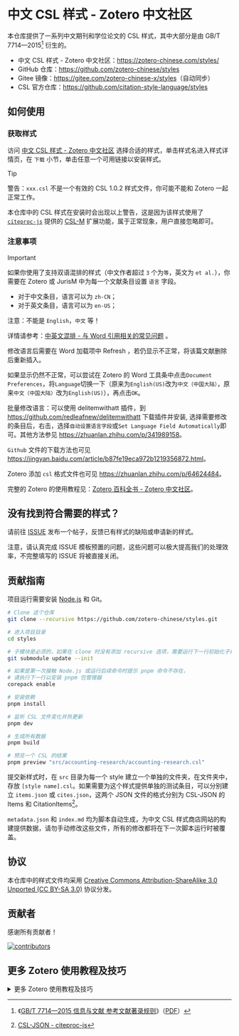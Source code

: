 # 中文 CSL 样式 - Zotero 中文社区

本仓库提供了一系列中文期刊和学位论文的 CSL 样式，其中大部分是由 GB/T 7714—2015[^gbt7714] 衍生的。

[^gbt7714]: 《[GB/T 7714—2015 信息与文献 参考文献著录规则](https://std.samr.gov.cn/gb/search/gbDetailed?id=71F772D8055ED3A7E05397BE0A0AB82A)》（[PDF](http://www.cessp.org.cn/a258.html)）

- 中文 CSL 样式 - Zotero 中文社区：<https://zotero-chinese.com/styles/>
- GitHub 仓库：<https://github.com/zotero-chinese/styles>
- Gitee 镜像：<https://gitee.com/zotero-chinese-x/styles>（自动同步）
- CSL 官方仓库：<https://github.com/citation-style-language/styles>

## 如何使用

### 获取样式

访问 [中文 CSL 样式 - Zotero 中文社区](https://zotero-chinese.com/styles/) 选择合适的样式，单击样式名进入样式详情页，在 `下载` 小节，单击任意一个可用链接以安装样式。

> [!TIP]
>
> 警告：`xxx.csl` 不是一个有效的 CSL 1.0.2 样式文件，你可能不能和 Zotero 一起正常工作。
>
> 本仓库中的 CSL 样式在安装时会出现以上警告，这是因为该样式使用了 [`citeproc-js`](https://github.com/Juris-M/citeproc-js) 提供的 [CSL-M](https://citeproc-js.readthedocs.io/en/latest/csl-m/index.html) 扩展功能，属于正常现象，用户直接忽略即可。

### 注意事项

> [!IMPORTANT]
> 如果你使用了支持双语混排的样式（中文作者超过 `3` 个为`等`，英文为 `et al.`），你需要在 Zotero 或 JurisM 中为每一个文献条目设置 `语言` 字段。
>
> - 对于中文条目，语言可以为 `zh-CN`；
> - 对于英文条目，语言可以为 `en-US`；
>
> 注意：不能是 `English`，`中文` 等！
>
> 详情请参考：[中英文混排 - 与 Word 引用相关的常见问题](https://zotero-chinese.com/user-guide/faqs/word-addon#中英文混排) 。

修改语言后需要在 Word 加载项中 Refresh ，若仍显示不正常，将该篇文献删除后重新插入。

如果显示仍然不正常，可以尝试在 Zotero 的 Word 工具条中点击`Document Preferences`，将`Language`切换一下（原来为`English(US)`改为`中文（中国大陆）`，原来`中文（中国大陆）`改为`English(US)`），再点击`OK`。

批量修改语言：可以使用 delitemwithatt 插件，到 <https://github.com/redleafnew/delitemwithatt> 下载插件并安装,
选择需要修改的条目后，右击，选择`自动设置语言字段`或`Set Language Field Automatically`即可。其他方法参见 <https://zhuanlan.zhihu.com/p/341989158>。

`Github` 文件的下载方法也可见 <https://jingyan.baidu.com/article/b87fe19eca972b1219356872.html>。

Zotero 添加 `csl` 格式文件也可见 <https://zhuanlan.zhihu.com/p/64624484>。

完整的 Zotero 的使用教程见：[Zotero 百科全书 - Zotero 中文社区](https://zotero-chinese.com/user-guide/)。

## 没有找到符合需要的样式？

请前往 [ISSUE](https://github.com/zotero-chinese/styles/issues/new/choose) 发布一个帖子，反馈已有样式的缺陷或申请新的样式。

注意，请认真完成 ISSUE 模板预置的问题，这些问题可以极大提高我们的处理效率，不完整填写的 ISSUE 将被直接关闭。

## 贡献指南

项目运行需要安装 [Node.js](https://nodejs.org/zh-cn/) 和 Git。

```bash
# Clone 这个仓库
git clone --recursive https://github.com/zotero-chinese/styles.git

# 进入项目目录
cd styles

# 子模块是必须的，如果在 clone 时没有添加 recursive 选项，需要运行下一行初始化子模块
git submodule update --init

# 如果是第一次接触 Node.js 或运行后续命令时提示 pnpm 命令不存在，
# 请执行下一行以安装 pnpm 包管理器
corepack enable

# 安装依赖
pnpm install

# 监听 CSL 文件变化并热更新
pnpm dev

# 生成所有数据
pnpm build

# 预览一个 CSL 的结果
pnpm preview "src/accounting-research/accounting-research.csl"
```

提交新样式时，在 `src` 目录为每一个 style 建立一个单独的文件夹，在文件夹中，存放 `[style name].csl`。如果需要为这个样式提供单独的测试条目，可以分别建立 `items.json` 或 `cites.json`，这两个 JSON 文件的格式分别为 CSL-JSON 的 Items 和 CitationItems[^csl-json]。

[^csl-json]: [CSL-JSON - citeproc-js](https://citeproc-js.readthedocs.io/en/latest/csl-json/markup.html)

`metadata.json` 和 `index.md` 均为脚本自动生成，为中文 CSL 样式商店网站的构建提供数据，请勿手动修改这些文件，所有的修改都将在下一次脚本运行时被覆盖。

## 协议

本仓库中的样式文件均采用 [Creative Commons Attribution-ShareAlike 3.0 Unported (CC BY-SA 3.0)](http://creativecommons.org/licenses/by-sa/3.0/) 协议分发。

## 贡献者

感谢所有贡献者！

[![contributors](https://contrib.rocks/image?repo=zotero-chinese/styles)](https://github.com/zotero-chinese/styles/graphs/contributors)

## 更多 Zotero 使用教程及技巧

<details>

<summary>更多 Zotero 使用教程及技巧</summary>

Zotero 使用参见[软件随心 https://zhuanlan.zhihu.com/c_1071081428967743488](https://zhuanlan.zhihu.com/c_1071081428967743488)。

一个 `PDF` 的 Zotero 使用简短教程《优雅地用 Zotero 进行文献管理和论文写作》，见
<https://github.com/redleafnew/Zotero_introduction/releases>
或 <https://zhuanlan.zhihu.com/p/113170814>。

Zotero 便携版的安装与使用见 <https://zhuanlan.zhihu.com/p/350797263>。

Zotero 怎么调整条目显示的大小，总觉得太小了见 <https://zhuanlan.zhihu.com/p/384398075>。

Zotero 如何展开和折叠所有条目见<https://zhuanlan.zhihu.com/p/544153534>。

Zotero 重装系统后 Word 工具条恢复的方法见 <https://zhuanlan.zhihu.com/p/350567611>。

Zotero Word 工具条不出现如何解决见 <https://zhuanlan.zhihu.com/p/365392235>。

ZoteroWord 中插入文献时如何默认打开经典视图见 <https://zhuanlan.zhihu.com/p/358078407>。

Zotero 中常用的一些批处理用的 `JavaScript` 脚本见[zotero-javascripts](https://github.com/redleafnew/zotero-javascripts)。

Zotero 利用 JavaScript 备份配置和数据见 <https://zhuanlan.zhihu.com/p/357859432>。

Zotero 数据、设置的备份与恢复-视频 <https://zhuanlan.zhihu.com/p/360084592>。

Zotero 设置的备份与恢复见 <https://zhuanlan.zhihu.com/p/350546813>。

Zotero 数据的备份与恢复见 <https://zhuanlan.zhihu.com/p/350549136>。

Zotero 如何新建一个 profile？<https://zhuanlan.zhihu.com/p/404906012>。

Zotero 如何选中重复条目中的部分条目 <https://zhuanlan.zhihu.com/p/406824204>。

Zotero 批量删除（合并）重复文献见 <https://zhuanlan.zhihu.com/p/352324486>。

Zotero 使参考文献列表中某些作者名字加粗，加星，刷新后保留见 <https://zhuanlan.zhihu.com/p/353770101>。

Zotero 参考文献编号位数增加后如何对齐见 <https://zhuanlan.zhihu.com/p/366711117>。

Zotero 中使用`GB/7714-2015`相关 `csl` 时文末显示的访问日期如何隐藏？<https://zhuanlan.zhihu.com/p/349555378>。

Zotero 使用 GB/T 7714 2015 样式期刊类型显示为[Z]的原因及解决方法见<https://zhuanlan.zhihu.com/p/497855911>。

Zotero 右键菜单中为什么没有 `Find Available PDF`？<https://zhuanlan.zhihu.com/p/348697024>。

Zotero 插件 Add-ons 无法打开的解决办法<https://zhuanlan.zhihu.com/p/536832783>。

Zotero 插件（扩展）的安装--以`茉莉花（jasminum）`为例 <https://zhuanlan.zhihu.com/p/347628976>。

Zotero 利用`jasminum（茉莉花）`安装或更新部分中文网站 `translator`<https://zhuanlan.zhihu.com/p/347642670>。

Zotero 中无关闭、最大化、最小化、窗口标题的窗口移动或放大缩小的方法 <https://zhuanlan.zhihu.com/p/343640809>。

Zotero 如何查看 `My Library` 中的文献属于哪个分类（文件夹）？<https://zhuanlan.zhihu.com/p/340591764>。

Zotero 如何只查找一个文件夹下的条目见<https://zhuanlan.zhihu.com/p/491245011>。

Zotero 同步文献库和附件 <https://zhuanlan.zhihu.com/p/339443686>。

Zotero 利用 `ZotFile` 管理附件参见 <https://zhuanlan.zhihu.com/p/337801423>。

设置 `ZotFile` 支持重命名移动更多文件格式-以 caj 文件为例 <https://zhuanlan.zhihu.com/p/340847784>。

今天安装了 `ZotFile` 插件，想请教一下大家怎么用它把以前导入的论文题目也给改过来见 <https://zhuanlan.zhihu.com/p/365665469>。

`ZotFile` 如何让不同主题的参考文献附件放在同一个文件夹 <https://zhuanlan.zhihu.com/p/426839229>。

`ZotFile` 怎么样可以只导出多篇文献 PDF？见<https://zhuanlan.zhihu.com/p/447109035>。

Zotero 删除条目（题录）时同时删除 `PDF` 附件的另一方法 <https://zhuanlan.zhihu.com/p/338159167>。

Zotero 如何将文件位置恢复到 storage 中？<https://zhuanlan.zhihu.com/p/420831288> 。

Zotero 怎么看自带的存贮(storage)剩余情况呢 <https://zhuanlan.zhihu.com/p/427955654>。

Zotero 如何清空 Zotero 自带的免费 300M 存贮空间（storage）见<https://zhuanlan.zhihu.com/p/596614249>。

Zotero 安装 ZotFile 后删除条目和附件见 <https://zhuanlan.zhihu.com/p/369141058>。

Zotero 6.0 如何使用系统默认的 PDF 阅读器？见<https://gitee.com/zotero-chinese/zotero-chinese/issues/I4YNR2>。

Zotero 不用代码不用其它软件清理使用 ZotFile 后删除条目剩余的游离附件 <https://zhuanlan.zhihu.com/p/422215186>。

Zotero 如何设置打开 PDF 附件的软件 <https://zhuanlan.zhihu.com/p/373952017>。

Zotero `style csl` 文件简单编辑参见 <https://zhuanlan.zhihu.com/p/336009544>。

Zotero 在 citationstyles.org 可视化编辑 csl 时如何使用自己的文献调试见 <https://zhuanlan.zhihu.com/p/437380542>。

Zotero 如何删除参考文献列表末尾的点（.）见<https://zhuanlan.zhihu.com/p/450850667>。

中文 `PDF` 识别---`jasminum` 使用参见 <https://zhuanlan.zhihu.com/p/329870430>。

不显示参考文献中的 `URL` 网址的方法见 <https://zhuanlan.zhihu.com/p/328773377>。

Zotero 自己的 style 或 translator 总是被恢复为官方的怎么办？见[[Zotero]自己的 style 或 translator 总是被恢复为官方的怎么办？](https://zhuanlan.zhihu.com/p/367843528)。

彻底解决参考文献显示网址及 DOI 问题见 <https://zhuanlan.zhihu.com/p/355842318>。

Word 参考文献列表末尾有 DOI，想修改 CSL 文件，但 CSL 代码找不到相应字段修改，怎么办？见<https://zhuanlan.zhihu.com/p/478072852>。

Zotero 直接同时生成“等”和“et al”(视频讲解)<https://zhuanlan.zhihu.com/p/342753388>。

使用 `JurisM Style` 实现同时生成“`et al`”和“`等`”见 <https://zhuanlan.zhihu.com/p/317108621>。

Zotero 修改版终于可以原生支持同时生成“`et al`”和“`等`”了 <https://zhuanlan.zhihu.com/p/314928204>。

Zotero 参考文献列表只出现一个作者，然后就是等了，怎么样出现全部作者的名字见 <https://zhuanlan.zhihu.com/p/367609914>。

Zoteroet al 或等前的逗号如何删除见 <https://zhuanlan.zhihu.com/p/372796326>。

Zotero 如何使用期刊缩写名称见 <https://zhuanlan.zhihu.com/p/372247762>。

Zotero 作者缩写如何改为全称？见 <https://zhuanlan.zhihu.com/p/393376982>。

Zotero 批量修改条目（文献）语言 <https://zhuanlan.zhihu.com/p/341989158>。

`Word` 中的文献如何导入到 Zotero 库中 <https://zhuanlan.zhihu.com/p/309597293>。

Zotero 批量文章题目大小写转为首字母大写的方法（含视频）<https://zhuanlan.zhihu.com/p/283889592>。

Zotero 作者姓名全部大写如何改为词首字母大写见 <https://zhuanlan.zhihu.com/p/393454241>。

Zotero 作者姓名批量修改为首字母大写见 <https://zhuanlan.zhihu.com/p/354481222>。

Zotero 生成双语参考文献的变通实现方法（含视频讲解）<https://zhuanlan.zhihu.com/p/282826403>。

Zotero 标准的引用方法（视频讲解）见<https://zhuanlan.zhihu.com/p/491375843>。

Zotero 分类、标签和关联的使用 <https://zhuanlan.zhihu.com/p/275707703>。

Zotero 数十篇文献同时去除同一个标签要怎么操作呢？除了一个一个点去除，有其他快捷去除的方式吗？见<https://zhuanlan.zhihu.com/p/500361660>

Zotero 检索引擎的使用 <https://zhuanlan.zhihu.com/p/268074292>。

Zotero 如何点击父文件夹时也同时显示子文件夹内容？<https://zhuanlan.zhihu.com/p/261375851>。

Zotero 总是自动把关键词添加成标签，这是哪个插件生成的，能关掉吗 <https://zhuanlan.zhihu.com/p/166085576>。

Zotero 不用安装其它软件清理删除条目后残留的 PDF 方法见 <https://zhuanlan.zhihu.com/p/356071795>。

Zotero 库中参考文献条目删除后，清除残留 `PDF` 的 `python` 脚本 <https://zhuanlan.zhihu.com/p/121770068>。

Zotero 插入文献后为什么显示为脚注或尾注？<https://zhuanlan.zhihu.com/p/114768349>。

如何在家愉快地使用 Zotero 通过远程访问收集知网数据？<https://zhuanlan.zhihu.com/p/110731827>。

Zotero 中安装了 `Zotfile` 后删除文献后清除 `PDF` 附件的小程序 <https://zhuanlan.zhihu.com/p/109531298>。

Zotero 中页码范围由“–”改为“-”见 <https://zhuanlan.zhihu.com/p/101884972>。

Zotero 中日期间隔符号由“–”改为“-”见 <https://zhuanlan.zhihu.com/p/366504227>。

Zotero 如何让 GB7714 2005 中 book（书籍）也显示页码 <https://zhuanlan.zhihu.com/p/429125051>。

Zotero 有权限时在导入 `CNKI` 题录时同时下载全文的方法 <https://zhuanlan.zhihu.com/p/90638718>。

Zotero 正文中如何实现作者（年代）的引文格式？<https://zhuanlan.zhihu.com/p/64852742>。

`Word` 中如何选择不同的 `csl` 文件？<https://zhuanlan.zhihu.com/p/64625049>。

Zotero 如何添加 `csl` 格式文件？<https://zhuanlan.zhihu.com/p/64624484>。

Zotero 中 `author`+`year` 格式下，`et al` 如何变为斜体？<https://zhuanlan.zhihu.com/p/64620849>。

Zotero 如何在 `Word` 中插入参考文献 <https://zhuanlan.zhihu.com/p/62931860>。

Zotero 引文下面有虚线下划线是怎么回事？<https://zhuanlan.zhihu.com/p/415999897>。

利用 `Word` 主控文档和 Zotero 实现一个文件多章参考文献（视频）见 <https://zhuanlan.zhihu.com/p/358442718>。

Zotero 如何禁用笔记中的拼写检查？<https://zhuanlan.zhihu.com/p/62780758>。

Zotero 如何批量删除条目中的笔记？<https://zhuanlan.zhihu.com/p/413057691>。

Zotero 文章题目大小写转为首字母大写的方法 <https://zhuanlan.zhihu.com/p/60651053>。

Zotero+`Word 2016` 参考文献中英文混排，解决 `et al` 和`等`的问题，另一思路 <https://zhuanlan.zhihu.com/p/60029219>。

`Word 2016` 中用 Zotero 插入的文献是类似乱码的域代码 <https://zhuanlan.zhihu.com/p/59995967>。

Zotero 结合`Zutilo`插件快速导出条目信息到剪贴板<https://zhuanlan.zhihu.com/p/597826044>。

360 安全浏览器如何安装 Zotero 插件 <https://zhuanlan.zhihu.com/p/59247644>。

如何设置 Zotero 生成的参考文献格式，刷新后不变（使用 Word 书目样式）？<https://zhuanlan.zhihu.com/p/58969571>。

Zotero 现在不能自动更新引文上标了是怎么回事？见 <https://zhuanlan.zhihu.com/p/354725834>。

`Word` 中没有 Zotero 工具条的解决办法之一 <https://zhuanlan.zhihu.com/p/58931999>。

Zotero 第三方工具条：（作者，年代）→ 作者（年代）快速切换，支持`WPS Office` <https://zhuanlan.zhihu.com/p/648205028>

`WPS Office`中使用 Zotero 插入参考文献不报错的方法<https://zhuanlan.zhihu.com/p/580194390>。

`WPS Office`中 Zotero 工具条显示全部图标的方法<https://zhuanlan.zhihu.com/p/580527678>。

WPS Office 中添加 Zotero 工具条的方法<https://zhuanlan.zhihu.com/p/580205995>。

Zotero+`Word 2016` 参考文献中英文混排，解决 `et al` 和`等`的问题 <https://zhuanlan.zhihu.com/p/58237038>。

Zotero 参考文献中论文题目部分单词实现斜体及上标、下标效果 <https://zhuanlan.zhihu.com/p/57638901>。

Zotero 通过 `DOI` 导入文献时能否带摘要 <https://zhuanlan.zhihu.com/p/56981700>。

`Word` 中加载 Zotero 工具条时提示加载宏的取消方法 <https://zhuanlan.zhihu.com/p/56551176>。

给 `Word` 中的 Zotero 设置快捷键 <https://zhuanlan.zhihu.com/p/55259481>。

</details>
